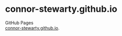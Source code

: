 # connor-stewarty.github.io
GitHub Pages   
[connor-stewarty.github.io](https://connor-stewarty.github.io/).
